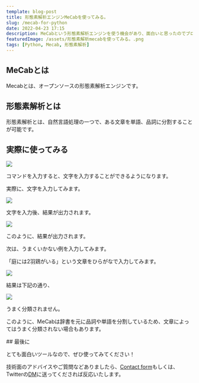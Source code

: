 ```yaml
---
template: blog-post
title: 形態素解析エンジンMeCabを使ってみる。
slug: /mecab-for-python
date: 2022-04-23 17:15
description: MeCabという形態素解析エンジンを使う機会があり、面白いと思ったのでブログにまとめてみました。
featuredImage: /assets/形態素解析mecabを使ってみる。.png
tags: [Python, Mecab, 形態素解析]
---
```

## MeCabとは

Mecabとは、オープンソースの形態素解析エンジンです。

## 形態素解析とは

形態素解析とは、自然言語処理の一つで、ある文章を単語、品詞に分割することが可能です。

## 実際に使ってみる

![](/assets/スクリーンショット-2022-04-23-17.40.04.png)

コマンドを入力すると、文字を入力することができるようになります。

実際に、文字を入力してみます。

![](/assets/スクリーンショット-2022-04-23-17.40.11.png)

文字を入力後、結果が出力されます。

![](/assets/スクリーンショット-2022-04-23-17.40.22.png)

このように、結果が出力されます。

次は、うまくいかない例を入力してみます。

「庭には2羽鶏がいる」という文章をひらがなで入力してみます。

![](/assets/スクリーンショット-2022-04-23-18.01.27.png)

結果は下記の通り、

![](/assets/スクリーンショット-2022-04-23-18.01.52.png)

うまく分類されません。

このように、MeCabは辞書を元に品詞や単語を分割しているため、文章によってはうまく分類されない場合もあります。

\## 最後に

とても面白いツールなので、ぜひ使ってみてください！

技術面のアドバイスやご質問などありましたら、[Contact form](https://www.kitsune-blog.tokyo/contact)もしくは、Twitterの[DM](https://twitter.com/kitsune_yk)に送ってくだされば反応いたします。